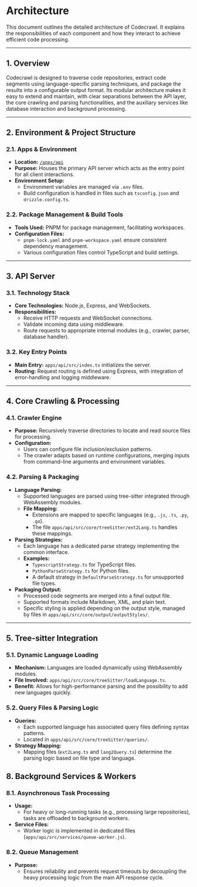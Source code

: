 # Architecture

This document outlines the detailed architecture of Codecrawl. It explains the responsibilities of each component and how they interact to achieve efficient code processing.

---

## 1. Overview

Codecrawl is designed to traverse code repositories, extract code segments using language-specific parsing techniques, and package the results into a configurable output format. Its modular architecture makes it easy to extend and maintain, with clear separations between the API layer, the core crawling and parsing functionalities, and the auxiliary services like database interaction and background processing.

---

## 2. Environment & Project Structure

### 2.1. Apps & Environment
- **Location:** [`/apps/api`](apps/api)
- **Purpose:** Houses the primary API server which acts as the entry point for all client interactions.
- **Environment Setup:**
  - Environment variables are managed via `.env` files.
  - Build configuration is handled in files such as `tsconfig.json` and `drizzle.config.ts`.

### 2.2. Package Management & Build Tools
- **Tools Used:** PNPM for package management, facilitating workspaces.
- **Configuration Files:**
  - `pnpm-lock.yaml` and `pnpm-workspace.yaml` ensure consistent dependency management.
  - Various configuration files control TypeScript and build settings.

---

## 3. API Server

### 3.1. Technology Stack
- **Core Technologies:** Node.js, Express, and WebSockets.
- **Responsibilities:**
  - Receive HTTP requests and WebSocket connections.
  - Validate incoming data using middleware.
  - Route requests to appropriate internal modules (e.g., crawler, parser, database handler).

### 3.2. Key Entry Points
- **Main Entry:** `apps/api/src/index.ts` initializes the server.
- **Routing:** Request routing is defined using Express, with integration of error-handling and logging middleware.

---

## 4. Core Crawling & Processing

### 4.1. Crawler Engine
- **Purpose:** Recursively traverse directories to locate and read source files for processing.
- **Configuration:** 
  - Users can configure file inclusion/exclusion patterns.
  - The crawler adapts based on runtime configurations, merging inputs from command-line arguments and environment variables.

### 4.2. Parsing & Packaging
- **Language Parsing:** 
  - Supported languages are parsed using tree-sitter integrated through WebAssembly modules.
  - **File Mapping:** 
    - Extensions are mapped to specific languages (e.g., `.js`, `.ts`, `.py`, `.go`).
    - The file `apps/api/src/core/treeSitter/ext2Lang.ts` handles these mappings.
- **Parsing Strategies:**
  - Each language has a dedicated parse strategy implementing the common interface.
  - **Examples:**
    - `TypescriptStrategy.ts` for TypeScript files.
    - `PythonParseStrategy.ts` for Python files.
    - A default strategy in `DefaultParseStrategy.ts` for unsupported file types.
- **Packaging Output:**
  - Processed code segments are merged into a final output file.
  - Supported formats include Markdown, XML, and plain text.
  - Specific styling is applied depending on the output style, managed by files in `apps/api/src/core/output/outputStyles/`.

---

## 5. Tree-sitter Integration

### 5.1. Dynamic Language Loading
- **Mechanism:** Languages are loaded dynamically using WebAssembly modules.
- **File Involved:** `apps/api/src/core/treeSitter/loadLanguage.ts`.
- **Benefit:** Allows for high-performance parsing and the possibility to add new languages quickly.

### 5.2. Query Files & Parsing Logic
- **Queries:**  
  - Each supported language has associated query files defining syntax patterns.
  - Located in `apps/api/src/core/treeSitter/queries/`.
- **Strategy Mapping:**  
  - Mapping files (`ext2Lang.ts` and `lang2Query.ts`) determine the parsing logic based on file type and language.


## 8. Background Services & Workers

### 8.1. Asynchronous Task Processing
- **Usage:**  
  - For heavy or long-running tasks (e.g., processing large repositories), tasks are offloaded to background workers.
- **Service Files:**  
  - Worker logic is implemented in dedicated files (`apps/api/src/services/queue-worker.js`).

### 8.2. Queue Management
- **Purpose:**  
  - Ensures reliability and prevents request timeouts by decoupling the heavy processing logic from the main API response cycle.
